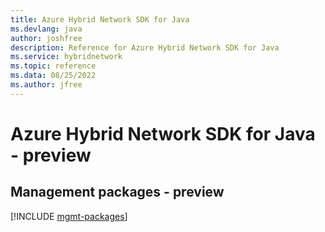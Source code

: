 ```yaml
---
title: Azure Hybrid Network SDK for Java
ms.devlang: java
author: joshfree
description: Reference for Azure Hybrid Network SDK for Java
ms.service: hybridnetwork
ms.topic: reference
ms.data: 08/25/2022
ms.author: jfree
---
```

# Azure Hybrid Network SDK for Java - preview

## Management packages - preview
[!INCLUDE [mgmt-packages](hybrid-network-mgmt-index.md)]